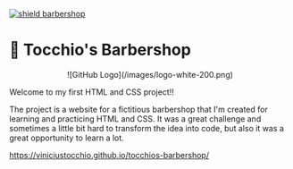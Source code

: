 [![shield barbershop](https://img.shields.io/badge/viniciustocchio-barbershop-orange)](https://github.com/viniciustocchio/tocchios-barbershop)

# 💈 Tocchio's Barbershop

<p align="center">
![GitHub Logo](/images/logo-white-200.png)
</p>

Welcome to my first HTML and CSS project!!

The project is a website for a fictitious barbershop that I'm created for learning and practicing HTML and CSS. 
It was a great challenge and sometimes a little bit hard to transform the idea into code, but also it was a great opportunity to learn a lot.

https://viniciustocchio.github.io/tocchios-barbershop/
